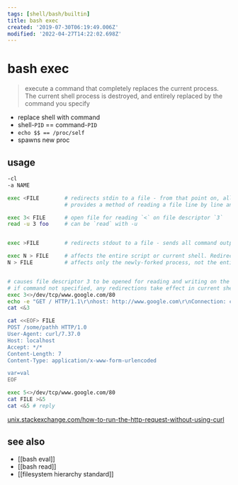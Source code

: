 ```yaml
---
tags: [shell/bash/builtin]
title: bash exec
created: '2019-07-30T06:19:49.006Z'
modified: '2022-04-27T14:22:02.698Z'
---
```


# bash exec

> execute a command that completely replaces the current process. The current shell process is destroyed, and entirely replaced by the command you specify

- replace shell with command
- shell-`PID` == command-`PID`
- `echo $$ == /proc/self`
- spawns new proc

## usage

```sh
-cl
-a NAME
```

```sh
exec <FILE        # redirects stdin to a file - from that point on, all stdin comes from that file, rather than keyboard input 
                  # provides a method of reading a file line by line and possibly parsing each line of input using sed and/or awk

exec 3< FILE      # open file for reading `<` on file descriptor `3`
read -u 3 foo     # can be `read` with -u


exec >FILE        # redirects stdout to a file - sends all command output that would normally go to stdout to that file

exec N > FILE     # affects the entire script or current shell. Redirection in the PID of the script or shell from that point on has changed. 
N > FILE          # affects only the newly-forked process, not the entire script or shell


# causes file descriptor 3 to be opened for reading and writing on the specified tcp socket
# if command not specified, any redirections take effect in current shell and return status is 0
exec 3<>/dev/tcp/www.google.com/80
echo -e "GET / HTTP/1.1\r\nhost: http://www.google.com\r\nConnection: close\r\n\r\n" >&3
cat <&3

```

```sh
cat <<EOF> FILE
POST /some/pathh HTTP/1.0
User-Agent: curl/7.37.0
Host: localhost
Accept: */*
Content-Length: 7
Content-Type: application/x-www-form-urlencoded

var=val
EOF

exec 5<>/dev/tcp/www.google.com/80
cat FILE >&5
cat <&5 # reply
```

[unix.stackexchange.com/how-to-run-the-http-request-without-using-curl](https://unix.stackexchange.com/a/234089/440548)

## see also

- [[bash eval]]
- [[bash read]]
- [[filesystem hierarchy standard]]
